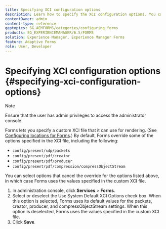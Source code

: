```yaml
---
title: Specifying XCI configuration options
description: Learn how to specify the XCI configuration options. You can specify a custom XCI file values for Adaptive Form, so that it can be used while form rendering.
contentOwner: admin
content-type: reference
geptopics: SG_AEMFORMS/categories/configuring_forms
products: SG_EXPERIENCEMANAGER/6.5/FORMS
solution: Experience Manager, Experience Manager Forms
feature: Adaptive Forms
role: User, Developer
---
```

# Specifying XCI configuration options {#specifying-xci-configuration-options}

>[!NOTE]
> 
> Ensure that the user has admin privileges to access the administrator console.

Forms lets you specify a custom XCI file that it can use for rendering. (See [Configuring locations for Forms](/help/forms/using/admin-help/configuring-locations-forms.md#configuring-locations-for-forms).) By default, Forms override some of the options specified in the XCI file, including the following:

* `config/present/xdp/packets`
* `config/present/pdf/creator`
* `config/present/pdf/producer`
* `config/present/pdf/compression/compressObjectStream`

You can select options that cancel the override for the options listed above, in which case Forms uses the values specified in the custom XCI file.

1. In administration console, click **Services** > **Forms**.
1. Select or deselect the Use System Default XCI Options check box. When this option is selected, Forms uses its default values for the packets, creator, producer, and compressObjectStream settings. When this option is deselected, Forms uses the values specified in the custom XCI file.
1. Click **Save**.
